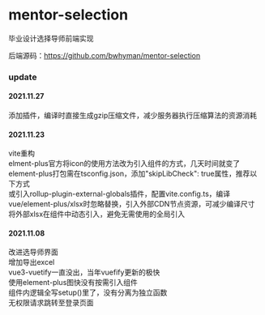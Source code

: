 # mentor-selection
毕业设计选择导师前端实现   

后端源码：https://github.com/bwhyman/mentor-selection

### update 
#### 2021.11.27
添加插件，编译时直接生成gzip压缩文件，减少服务器执行压缩算法的资源消耗  

#### 2021.11.23
vite重构  
elment-plus官方将icon的使用方法改为引入组件的方式，几天时间就变了    
element-plus打包需在tsconfig.json，添加"skipLibCheck": true属性，推荐以下方式  
或引入rollup-plugin-external-globals插件，配置vite.config.ts，编译vue/element-plus/xlsx时忽略替换，引入外部CDN节点资源，可减少编译尺寸  
将外部xlsx在组件中动态引入，避免无需使用的全局引入  

#### 2021.11.08
改进选导师界面  
增加导出excel  
vue3-vuetify一直没出，当年vuefify更新的极快  
使用element-plus图快没有按需引入组件   
组件内逻辑全写setup()里了，没有分离为独立函数  
无权限请求跳转至登录页面  